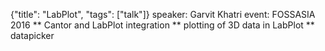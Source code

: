{"title": "LabPlot", "tags": ["talk"]}
speaker: Garvit Khatri
event: FOSSASIA 2016
** Cantor and LabPlot integration
** plotting of 3D data in LabPlot
** datapicker
